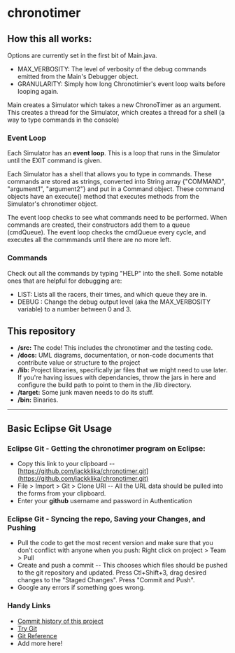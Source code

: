 # chronotimer

## How this all works:

Options are currently set in the first bit of Main.java.
- MAX_VERBOSITY: The level of verbosity of the debug commands emitted from the Main's Debugger object.
- GRANULARITY: Simply how long Chronotimier's event loop waits before looping again.

Main creates a Simulator which takes a new ChronoTimer as an argument. This creates a thread for the Simulator, which creates a thread for a shell (a way to type commands in the console)

### Event Loop

Each Simulator has an **event loop**. This is a loop that runs in the Simulator until the EXIT command is given. 

Each Simulator has a shell that allows you to type in commands. These commands are stored as strings, converted into String array {"COMMAND", "argument1", "argument2"} and put in a Command object. These command objects have an execute() method that executes methods from the Simulator's chronotimer object.

The event loop checks to see what commands need to be performed. When commands are created, their constructors add them to a queue (cmdQueue). The event loop checks the cmdQueue every cycle, and executes all the commmands until there are no more left.

### Commands

Check out all the commands by typing "HELP" into the shell. Some notable ones that are helpful for debugging are:

- LIST: Lists all the racers, their times, and which queue they are in.
- DEBUG <num>: Change the debug output level (aka the MAX_VERBOSITY variable) to a number between 0 and 3.

## This repository
- **/src:** The code! This includes the chronotimer and the testing code.
- **/docs:** UML diagrams, documentation, or non-code documents that contribute value or structure to the project
- **/lib:** Project libraries, specifically jar files that we might need to use later. If you're having issues with dependancies, throw the jars in here and configure the build path to point to them in the /lib directory.
- **/target:** Some junk maven needs to do its stuff.
- **/bin:** Binaries.


------
## Basic Eclipse Git Usage

### Eclipse Git - Getting the chronotimer program on Eclipse:

- Copy this link to your clipboard -- [https://github.com/jackklika/chronotimer.git](https://github.com/jackklika/chronotimer.git)
- File > Import > Git > Clone URI -- All the URL data should be pulled into the forms from your clipboard.
- Enter your **github** username and password in Authentication

### Eclipse Git - Syncing the repo, Saving your Changes, and Pushing

- Pull the code to get the most recent version and make sure that you don't conflict with anyone when you push: Right click on project > Team > Pull
- Create and push a commit -- This chooses which files should be pushed to the git repository and updated. Press Ctl+Shift+3, drag desired changes to the "Staged Changes". Press "Commit and Push".
- Google any errors if something goes wrong.

### Handy Links

- [Commit history of this project](https://github.com/jackklika/cs361-chromotimer/commits/master)
- [Try Git](https://try.github.io/levels/1/challenges/1)
- [Git Reference](http://gitref.org/)
- Add more here!

